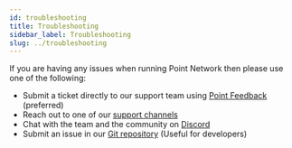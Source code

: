 ```yaml
---
id: troubleshooting
title: Troubleshooting
sidebar_label: Troubleshooting
slug: ../troubleshooting
---
```


If you are having any issues when running Point Network then please use one of the following: 

* Submit a ticket directly to our support team using [Point Feedback](https://point-labs.atlassian.net/servicedesk/customer/portal/1/group/1/create/1) (preferred)
* Reach out to one of our [support channels](https://pointnetwork.io/page/support) 
* Chat with the team and the community on [Discord](https://pointnetwork.io/discord)
* Submit an issue in our [Git repository](https://github.com/pointnetwork/pointnetwork/issues) (Useful for developers)